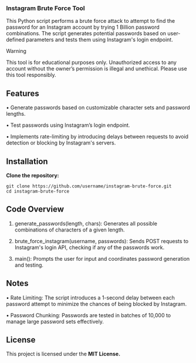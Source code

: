 ### **Instagram Brute Force Tool**

This Python script performs a brute force attack to attempt to find the password for an Instagram account by trying 1 Billion password combinations. The script generates potential passwords based on user-defined parameters and tests them using Instagram's login endpoint.


> [!WARNING]
> This tool is for educational purposes only. Unauthorized access to any account without the owner’s permission is illegal and unethical. Please use this tool responsibly.


## **Features**
• Generate passwords based on customizable character sets and password lengths.

• Test passwords using Instagram’s login endpoint.

• Implements rate-limiting by introducing delays between requests to avoid detection or blocking by Instagram's servers.

## **Installation**
**Clone the repository:**
```
git clone https://github.com/username/instagram-brute-force.git
cd instagram-brute-force
```
## **Code Overview**

1. generate_passwords(length, chars): Generates all possible combinations of characters of a given length.
   
3. brute_force_instagram(username, passwords): Sends POST requests to Instagram's login API, checking if any of the passwords work.
   
4. main(): Prompts the user for input and coordinates password generation and testing.

## **Notes**

• Rate Limiting: The script introduces a 1-second delay between each password attempt to minimize the chances of being blocked by Instagram.

• Password Chunking: Passwords are tested in batches of 10,000 to manage large password sets effectively.

## **License**

This project is licensed under the **MIT License.**
